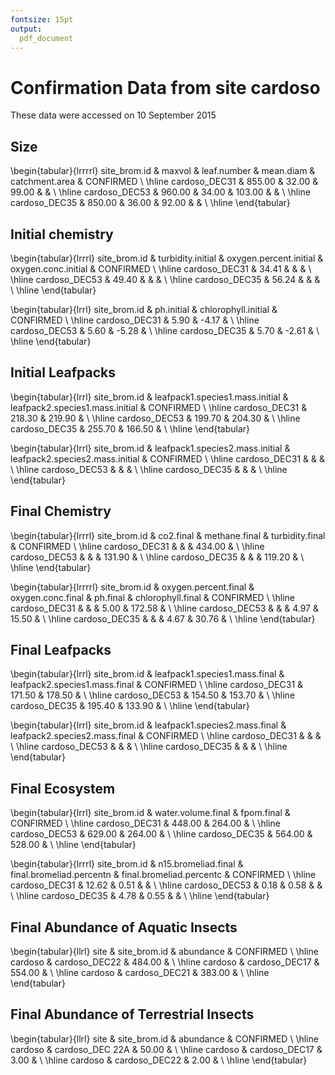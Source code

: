 ```yaml
---
fontsize: 15pt
output:
  pdf_document
---
```




# Confirmation Data from site **cardoso**

These data were accessed on 10 September 2015

## Size

\begin{tabular}{lrrrrl}
 site\_brom.id & maxvol & leaf.number & mean.diam & catchment.area & CONFIRMED \\ 
  \hline cardoso\_DEC31 & 855.00 & 32.00 & 99.00 &  &      \\ 
   \hline
cardoso\_DEC53 & 960.00 & 34.00 & 103.00 &  &      \\ 
   \hline
cardoso\_DEC35 & 850.00 & 36.00 & 92.00 &  &      \\ 
   \hline
\end{tabular}


## Initial chemistry

\begin{tabular}{lrrrl}
 site\_brom.id & turbidity.initial & oxygen.percent.initial & oxygen.conc.initial & CONFIRMED \\ 
  \hline cardoso\_DEC31 & 34.41 &  &  &      \\ 
   \hline
cardoso\_DEC53 & 49.40 &  &  &      \\ 
   \hline
cardoso\_DEC35 & 56.24 &  &  &      \\ 
   \hline
\end{tabular}


\begin{tabular}{lrrl}
 site\_brom.id & ph.initial & chlorophyll.initial & CONFIRMED \\ 
  \hline cardoso\_DEC31 & 5.90 & -4.17 &      \\ 
   \hline
cardoso\_DEC53 & 5.60 & -5.28 &      \\ 
   \hline
cardoso\_DEC35 & 5.70 & -2.61 &      \\ 
   \hline
\end{tabular}

## Initial Leafpacks
\begin{tabular}{lrrl}
 site\_brom.id & leafpack1.species1.mass.initial & leafpack2.species1.mass.initial & CONFIRMED \\ 
  \hline cardoso\_DEC31 & 218.30 & 219.90 &      \\ 
   \hline
cardoso\_DEC53 & 199.70 & 204.30 &      \\ 
   \hline
cardoso\_DEC35 & 255.70 & 166.50 &      \\ 
   \hline
\end{tabular}

\begin{tabular}{lrrl}
 site\_brom.id & leafpack1.species2.mass.initial & leafpack2.species2.mass.initial & CONFIRMED \\ 
  \hline cardoso\_DEC31 &  &  &      \\ 
   \hline
cardoso\_DEC53 &  &  &      \\ 
   \hline
cardoso\_DEC35 &  &  &      \\ 
   \hline
\end{tabular}

## Final Chemistry
\begin{tabular}{lrrrl}
 site\_brom.id & co2.final & methane.final & turbidity.final & CONFIRMED \\ 
  \hline cardoso\_DEC31 &  &  & 434.00 &      \\ 
   \hline
cardoso\_DEC53 &  &  & 131.90 &      \\ 
   \hline
cardoso\_DEC35 &  &  & 119.20 &      \\ 
   \hline
\end{tabular}


\begin{tabular}{lrrrrl}
 site\_brom.id & oxygen.percent.final & oxygen.conc.final & ph.final & chlorophyll.final & CONFIRMED \\ 
  \hline cardoso\_DEC31 &  &  & 5.00 & 172.58 &      \\ 
   \hline
cardoso\_DEC53 &  &  & 4.97 & 15.50 &      \\ 
   \hline
cardoso\_DEC35 &  &  & 4.67 & 30.76 &      \\ 
   \hline
\end{tabular}

## Final Leafpacks
\begin{tabular}{lrrl}
 site\_brom.id & leafpack1.species1.mass.final & leafpack2.species1.mass.final & CONFIRMED \\ 
  \hline cardoso\_DEC31 & 171.50 & 178.50 &      \\ 
   \hline
cardoso\_DEC53 & 154.50 & 153.70 &      \\ 
   \hline
cardoso\_DEC35 & 195.40 & 133.90 &      \\ 
   \hline
\end{tabular}

\begin{tabular}{lrrl}
 site\_brom.id & leafpack1.species2.mass.final & leafpack2.species2.mass.final & CONFIRMED \\ 
  \hline cardoso\_DEC31 &  &  &      \\ 
   \hline
cardoso\_DEC53 &  &  &      \\ 
   \hline
cardoso\_DEC35 &  &  &      \\ 
   \hline
\end{tabular}

## Final Ecosystem
\begin{tabular}{lrrl}
 site\_brom.id & water.volume.final & fpom.final & CONFIRMED \\ 
  \hline cardoso\_DEC31 & 448.00 & 264.00 &      \\ 
   \hline
cardoso\_DEC53 & 629.00 & 264.00 &      \\ 
   \hline
cardoso\_DEC35 & 564.00 & 528.00 &      \\ 
   \hline
\end{tabular}

\begin{tabular}{lrrrl}
 site\_brom.id & n15.bromeliad.final & final.bromeliad.percentn & final.bromeliad.percentc & CONFIRMED \\ 
  \hline cardoso\_DEC31 & 12.62 & 0.51 &  &      \\ 
   \hline
cardoso\_DEC53 & 0.18 & 0.58 &  &      \\ 
   \hline
cardoso\_DEC35 & 4.78 & 0.55 &  &      \\ 
   \hline
\end{tabular}

## Final Abundance of Aquatic Insects

\begin{tabular}{llrl}
 site & site\_brom.id & abundance & CONFIRMED \\ 
  \hline cardoso & cardoso\_DEC22 & 484.00 &      \\ 
   \hline
cardoso & cardoso\_DEC17 & 554.00 &      \\ 
   \hline
cardoso & cardoso\_DEC21 & 383.00 &      \\ 
   \hline
\end{tabular}

## Final Abundance of Terrestrial Insects
\begin{tabular}{llrl}
 site & site\_brom.id & abundance & CONFIRMED \\ 
  \hline cardoso & cardoso\_DEC 22A & 50.00 &      \\ 
   \hline
cardoso & cardoso\_DEC17 & 3.00 &      \\ 
   \hline
cardoso & cardoso\_DEC22 & 2.00 &      \\ 
   \hline
\end{tabular}
